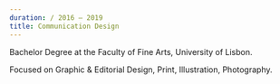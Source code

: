 ```yaml
---
duration: / 2016 – 2019
title: Communication Design
---
```


Bachelor Degree at the Faculty of Fine Arts, University of Lisbon.

Focused on Graphic & Editorial Design, Print, Illustration, Photography.
